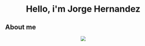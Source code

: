 <div align="center">
    <h1 align ="center">Hello, i'm Jorge Hernandez</h1>
</div>

## About me

<p align="center">
  <a href="https://skillicons.dev">
    <img src="https://skillicons.dev/icons?i=git,py" />
  </a>
</p>
